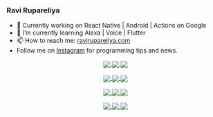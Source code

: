 ### Ravi Rupareliya

- 🔭 Currently working on React Native | Android | Actions on Google
- 🌱 I’m currently learning Alexa | Voice | Flutter
- 📫 How to reach me: [ravirupareliya.com](https://ravirupareliya.com)
- Follow me on [Instagram](https://www.instagram.com/ravi.rupareliya/) for programming tips and news.

<a href="https://www.instagram.com/ravi.rupareliya/" target="_blank">
<!-- insta-feed:START-->
<p align="center">
<img align="center" src=https://scontent-ort2-1.cdninstagram.com/v/t51.2885-15/e35/s150x150/241172230_146598524308348_2627229086716801357_n.jpg?_nc_ht=scontent-ort2-1.cdninstagram.com&_nc_cat=104&_nc_ohc=yr5zVsCBMhwAX9TbPig&edm=ABfd0MgBAAAA&ccb=7-4&oh=b3f48bac92c08e569f1ec2e085d4be2d&oe=61A1954D&_nc_sid=7bff83 />
<img align="center" src=https://scontent-ort2-1.cdninstagram.com/v/t51.2885-15/e35/s150x150/122425343_1572645589603046_1626634953961554534_n.jpg?_nc_ht=scontent-ort2-1.cdninstagram.com&_nc_cat=102&_nc_ohc=avc6rQWzlocAX_LDS_G&edm=ABfd0MgBAAAA&ccb=7-4&oh=0212f9cbe5e3475b7b2c8b4de66382f2&oe=61A29041&_nc_sid=7bff83 />
<img align="center" src=https://scontent-ort2-1.cdninstagram.com/v/t51.2885-15/e35/s150x150/119738360_171946631175661_8308691936849414239_n.jpg?_nc_ht=scontent-ort2-1.cdninstagram.com&_nc_cat=101&_nc_ohc=arZfDY9wafgAX9X-HUC&edm=ABfd0MgBAAAA&ccb=7-4&oh=011356a6de46a41448e7e30043c4b476&oe=61A18C5D&_nc_sid=7bff83 />
</p>
<p align="center">
<img align="center" src=https://scontent-ort2-1.cdninstagram.com/v/t51.2885-15/e35/s150x150/119471335_3325605627530848_5783608158621298966_n.jpg?_nc_ht=scontent-ort2-1.cdninstagram.com&_nc_cat=104&_nc_ohc=_ldiLLKCkQwAX_rgNUK&edm=ABfd0MgBAAAA&ccb=7-4&oh=e3a325672ce6f926c0f8ba6e9c1564e6&oe=61A20901&_nc_sid=7bff83 />
<img align="center" src=https://scontent-ort2-1.cdninstagram.com/v/t51.2885-15/e35/s150x150/118735524_155532192843864_2438830621806811548_n.jpg?_nc_ht=scontent-ort2-1.cdninstagram.com&_nc_cat=100&_nc_ohc=ySl6s5fzkugAX80vOw7&edm=ABfd0MgBAAAA&ccb=7-4&oh=75fa8c89ff54923c31f29ab6ae3a6276&oe=61A1CFAE&_nc_sid=7bff83 />
<img align="center" src=https://scontent-ort2-1.cdninstagram.com/v/t51.2885-15/e35/s150x150/118358282_793232521422249_4194198869826492121_n.jpg?_nc_ht=scontent-ort2-1.cdninstagram.com&_nc_cat=109&_nc_ohc=lL2xg5YmBmEAX8CKnyX&edm=ABfd0MgBAAAA&ccb=7-4&oh=0cce7d9da7dca96467d67f70febf9258&oe=61A29ABC&_nc_sid=7bff83 />
</p>
<p align="center">
<img align="center" src=https://scontent-ort2-1.cdninstagram.com/v/t51.2885-15/e35/s150x150/118083536_653646245259286_4437462516989252087_n.jpg?_nc_ht=scontent-ort2-1.cdninstagram.com&_nc_cat=110&_nc_ohc=0IF3iMAAYVEAX-2Ml_Z&edm=ABfd0MgBAAAA&ccb=7-4&oh=12b3bbda8d289a3f61dc50ca1042f0ce&oe=61A30A5C&_nc_sid=7bff83 />
<img align="center" src=https://scontent-ort2-1.cdninstagram.com/v/t51.2885-15/e35/s150x150/118175330_604822603490734_6882222491011634628_n.jpg?_nc_ht=scontent-ort2-1.cdninstagram.com&_nc_cat=110&_nc_ohc=J5jkCB78Qb4AX_0BZz8&edm=ABfd0MgBAAAA&ccb=7-4&oh=329a959863486b748658c0606cb8e264&oe=61A339B7&_nc_sid=7bff83 />
<img align="center" src=https://scontent-ort2-1.cdninstagram.com/v/t51.2885-15/e35/s150x150/117801930_118850686597100_8281062695853943386_n.jpg?_nc_ht=scontent-ort2-1.cdninstagram.com&_nc_cat=108&_nc_ohc=uuu_a1-nBkoAX9fY-kH&edm=ABfd0MgBAAAA&ccb=7-4&oh=f044bfbee9aa60726f5b116af1aa900e&oe=61A1B140&_nc_sid=7bff83 />
</p>
<p align="center">
<img align="center" src=https://scontent-ort2-1.cdninstagram.com/v/t51.2885-15/e35/s150x150/117867292_2771207523148452_3241414180657952736_n.jpg?_nc_ht=scontent-ort2-1.cdninstagram.com&_nc_cat=100&_nc_ohc=1DCLQx7eVLIAX_nvP8N&edm=ABfd0MgBAAAA&ccb=7-4&oh=6ead2d1164e6b5d9ce37041b13c9b356&oe=61A343E1&_nc_sid=7bff83 />
<img align="center" src=https://scontent-ort2-1.cdninstagram.com/v/t51.2885-15/e35/s150x150/117931678_793632161399712_7562658963115355616_n.jpg?_nc_ht=scontent-ort2-1.cdninstagram.com&_nc_cat=100&_nc_ohc=RPlCWAg3RTEAX-4XOrc&edm=ABfd0MgBAAAA&ccb=7-4&oh=6369df52a4342797740a0112a6289201&oe=61A34937&_nc_sid=7bff83 />
<img align="center" src=https://scontent-ort2-1.cdninstagram.com/v/t51.2885-15/e35/s150x150/117747115_220949032661980_1081920512424702093_n.jpg?_nc_ht=scontent-ort2-1.cdninstagram.com&_nc_cat=104&_nc_ohc=aplDqU5NqJIAX_5ik1S&edm=ABfd0MgBAAAA&ccb=7-4&oh=8f5c9a508925f06a1472446dbfe6a0f2&oe=61A2BB56&_nc_sid=7bff83 />
</p>

<!-- insta-feed:END-->
</a>
